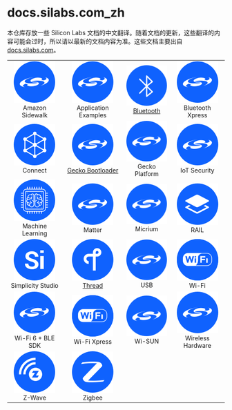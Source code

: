 # docs.silabs.com_zh

本仓库存放一些 Silicon Labs 文档的中文翻译。随着文档的更新，这些翻译的内容可能会过时，所以请以最新的文档内容为准。这些文档主要出自 [docs.silabs.com](https://docs.silabs.com/)。

|                                                           |                                                                                     |                                                                         |                                                         |
| :-------------------------------------------------------: | :---------------------------------------------------------------------------------: | :---------------------------------------------------------------------: | :-----------------------------------------------------: |
|   ![](images/icon-platform-blue.svg)<br>Amazon Sidewalk   |             ![](images/icon-platform-blue.svg)<br>Application Examples              | ![](images/icon-bluetooth-blue.svg)<br>[Bluetooth](Bluetooth/README.md) | ![](images/icon-platform-blue.svg)<br>Bluetooth Xpress  |
|       ![](images/icon-connect-blue.svg)<br>Connect        | ![](images/icon-platform-blue.svg)<br>[Gecko Bootloader](GeckoBootloader/README.md) |          ![](images/icon-platform-blue.svg)<br>Gecko Platform           |   ![](images/icon-platform-blue.svg)<br>IoT Security    |
| ![](images/icon-machine-learning.svg)<br>Machine Learning |                    ![](images/icon-platform-blue.svg)<br>Matter                     |              ![](images/icon-platform-blue.svg)<br>Micrium              |         ![](images/icon-rail-blue.svg)<br>RAIL          |
|   ![](images/icon-studio-blue.svg)<br>Simplicity Studio   | ![](images/icon-thread-blue.svg)<br>[Thread](Thread/developing-with-openthread.md)  |                ![](images/icon-platform-blue.svg)<br>USB                |         ![](images/icon-wifi-blue.svg)<br>Wi-Fi         |
|  ![](images/icon-platform-blue.svg)<br>Wi-Fi 6 + BLE SDK  |                   ![](images/icon-wifi-blue.svg)<br>Wi-Fi Xpress                    |              ![](images/icon-platform-blue.svg)<br>Wi-SUN               | ![](images/icon-platform-blue.svg)<br>Wireless Hardware |
|         ![](images/icon-zwave-blue.svg)<br>Z-Wave         |                     ![](images/icon-zigbee-blue.svg)<br>Zigbee                      |                                                                         |                                                         |